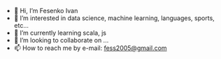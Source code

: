 - 👋 Hi, I’m Fesenko Ivan
- 👀 I’m interested in data science, machine learning, languages, sports, etc...
- 🌱 I’m currently learning scala, js
- 💞️ I’m looking to collaborate on ...
- 📫 How to reach me by e-mail: fess2005@gmail.com

<!---
FesenkoI/FesenkoI is a ✨ special ✨ repository because its `README.md` (this file) appears on your GitHub profile.
You can click the Preview link to take a look at your changes.
--->
